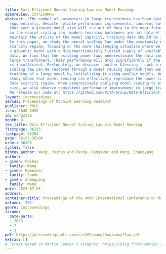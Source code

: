 ```yaml
---
title: Data Efficient Neural Scaling Law via Model Reusing
openreview: iXYnIz4RRx
abstract: 'The number of parameters in large transformers has been observed to grow
  exponentially. Despite notable performance improvements, concerns have been raised
  that such a growing model size will run out of data in the near future. As manifested
  in the neural scaling law, modern learning backbones are not data-efficient. To
  maintain the utility of the model capacity, training data should be increased proportionally.
  In this paper, we study the neural scaling law under the previously overlooked data
  scarcity regime, focusing on the more challenging situation where we need to train
  a gigantic model with a disproportionately limited supply of available training
  data. We find that the existing power laws underestimate the data inefficiency of
  large transformers. Their performance will drop significantly if the training set
  is insufficient. Fortunately, we discover another blessing - such a data-inefficient
  scaling law can be restored through a model reusing approach that warm-starts the
  training of a large model by initializing it using smaller models. Our empirical
  study shows that model reusing can effectively reproduce the power law under the
  data scarcity regime. When progressively applying model reusing to expand the model
  size, we also observe consistent performance improvement in large transformers.
  We release our code at: https://github.com/VITA-Group/Data-Efficient-Scaling.'
layout: inproceedings
series: Proceedings of Machine Learning Research
publisher: PMLR
issn: 2640-3498
id: wang23aa
month: 0
tex_title: Data Efficient Neural Scaling Law via Model Reusing
firstpage: 36193
lastpage: 36204
page: 36193-36204
order: 36193
cycles: false
bibtex_author: Wang, Peihao and Panda, Rameswar and Wang, Zhangyang
author:
- given: Peihao
  family: Wang
- given: Rameswar
  family: Panda
- given: Zhangyang
  family: Wang
date: 2023-07-03
address: 
container-title: Proceedings of the 40th International Conference on Machine Learning
volume: '202'
genre: inproceedings
issued:
  date-parts:
  - 2023
  - 7
  - 3
pdf: https://proceedings.mlr.press/v202/wang23aa/wang23aa.pdf
extras: []
# Format based on Martin Fenner's citeproc: https://blog.front-matter.io/posts/citeproc-yaml-for-bibliographies/
---
```

